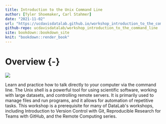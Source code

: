 ```yaml
---
title: Introduction to the Unix Command Line
author: [Tyler Shoemaker, Carl Stahmer]
date: "2021-11-02"
url: "https://ucdavisdatalab.github.io/workshop_introduction_to_the_command_line/"
github-repo: ucdavisdatalab/workshop_introduction_to_the_command_line
site: bookdown::bookdown_site
knit: "bookdown::render_book"
---
```


# Overview {-}

![](img/datalab-logo-full-color-rgb.png)

Learn and practice how to talk directly to your computer via the command line. 
The Unix shell is a powerful tool for using scientific software, working with 
large datasets, and controlling remote servers. It is primarily used to manage 
files and run programs, and it allows for automation of repetitive tasks. This 
workshop is a prerequisite for many of DataLab's workshops, including 
Introduction to Version Control with Git, Reproducible Research for Teams with 
GitHub, and the Remote Computing series.
